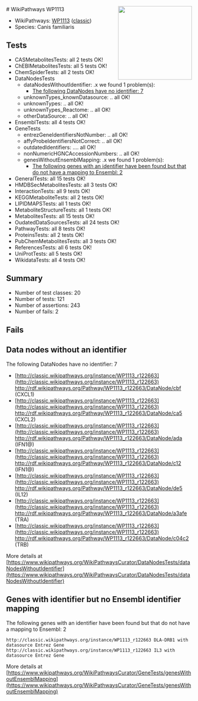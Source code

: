 <img style="float: right; width: 200px" src="https://upload.wikimedia.org/wikipedia/commons/thumb/8/83/Wplogo_with_text_500.png/640px-Wplogo_with_text_500.png" />
# WikiPathways WP1113

* WikiPathways: [WP1113](https://wikipathways.org/pathways/WP1113) ([classic](https://classic.wikipathways.org/instance/WP1113))
* Species: Canis familiaris
## Tests
* CASMetabolitesTests: all 2 tests OK!
* ChEBIMetabolitesTests: all 5 tests OK!
* ChemSpiderTests: all 2 tests OK!
* DataNodesTests
    * dataNodesWithoutIdentifier: .x we found 1 problem(s):
        * [The following DataNodes have no identifier: 7](#d2d32fa6)
    * unknownTypes_knownDatasource: .. all OK!
    * unknownTypes: .. all OK!
    * unknownTypes_Reactome: .. all OK!
    * otherDataSource: .. all OK!
* EnsemblTests: all 4 tests OK!
* GeneTests
    * entrezGeneIdentifiersNotNumber: .. all OK!
    * affyProbeIdentifiersNotCorrect: .. all OK!
    * outdatedIdentifiers: .... all OK!
    * nonNumericHGNCAccessionNumbers: .. all OK!
    * genesWithoutEnsemblMapping: .x we found 1 problem(s):
        * [The following genes with an identifier have been found but that do not have a mapping to Ensembl: 2](#40286d84)
* GeneralTests: all 15 tests OK!
* HMDBSecMetabolitesTests: all 3 tests OK!
* InteractionTests: all 9 tests OK!
* KEGGMetaboliteTests: all 2 tests OK!
* LIPIDMAPSTests: all 1 tests OK!
* MetaboliteStructureTests: all 1 tests OK!
* MetabolitesTests: all 15 tests OK!
* OudatedDataSourcesTests: all 24 tests OK!
* PathwayTests: all 8 tests OK!
* ProteinsTests: all 2 tests OK!
* PubChemMetabolitesTests: all 3 tests OK!
* ReferencesTests: all 6 tests OK!
* UniProtTests: all 5 tests OK!
* WikidataTests: all 4 tests OK!


## Summary

* Number of test classes: 20
* Number of tests: 121
* Number of assertions: 243
* Number of fails: 2

## Fails

<a name="d2d32fa6" />

## Data nodes without an identifier

The following DataNodes have no identifier: 7

* [http://classic.wikipathways.org/instance/WP1113_r122663](http://classic.wikipathways.org/instance/WP1113_r122663) http://rdf.wikipathways.org/Pathway/WP1113_r122663/DataNode/cbf (CXCL1)
* [http://classic.wikipathways.org/instance/WP1113_r122663](http://classic.wikipathways.org/instance/WP1113_r122663) http://rdf.wikipathways.org/Pathway/WP1113_r122663/DataNode/ca5 (CXCL2)
* [http://classic.wikipathways.org/instance/WP1113_r122663](http://classic.wikipathways.org/instance/WP1113_r122663) http://rdf.wikipathways.org/Pathway/WP1113_r122663/DataNode/ada (IFN1@)
* [http://classic.wikipathways.org/instance/WP1113_r122663](http://classic.wikipathways.org/instance/WP1113_r122663) http://rdf.wikipathways.org/Pathway/WP1113_r122663/DataNode/c12 (IFN1@)
* [http://classic.wikipathways.org/instance/WP1113_r122663](http://classic.wikipathways.org/instance/WP1113_r122663) http://rdf.wikipathways.org/Pathway/WP1113_r122663/DataNode/de5 (IL12)
* [http://classic.wikipathways.org/instance/WP1113_r122663](http://classic.wikipathways.org/instance/WP1113_r122663) http://rdf.wikipathways.org/Pathway/WP1113_r122663/DataNode/a3afe (TRA)
* [http://classic.wikipathways.org/instance/WP1113_r122663](http://classic.wikipathways.org/instance/WP1113_r122663) http://rdf.wikipathways.org/Pathway/WP1113_r122663/DataNode/c04c2 (TRB)


More details at [https://www.wikipathways.org/WikiPathwaysCurator/DataNodesTests/dataNodesWithoutIdentifier](https://www.wikipathways.org/WikiPathwaysCurator/DataNodesTests/dataNodesWithoutIdentifier)

<a name="40286d84" />

## Genes with identifier but no Ensembl identifier mapping

The following genes with an identifier have been found but that do not have a mapping to Ensembl: 2
```
http://classic.wikipathways.org/instance/WP1113_r122663 DLA-DRB1 with datasource Entrez Gene
http://classic.wikipathways.org/instance/WP1113_r122663 IL3 with datasource Entrez Gene
```

More details at [https://www.wikipathways.org/WikiPathwaysCurator/GeneTests/genesWithoutEnsemblMapping](https://www.wikipathways.org/WikiPathwaysCurator/GeneTests/genesWithoutEnsemblMapping)

